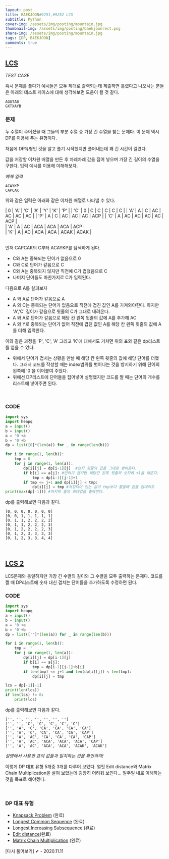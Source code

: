 ```yaml
---
layout: post
title: BAEKJOON#9251,#9252 LCS
subtitle: Python
cover-img: /assets/img/posting/mountain.jpg
thumbnail-img: /assets/img/posting/baekjoonrect.png
share-img: /assets/img/posting/mountain.jpg
tags: [DP, BAEKJOON]
comments: true
---
```


## [LCS](https://www.acmicpc.net/problem/9251)

_TEST CASE_

혹시 문제를 풀다가 예시들은 모두 제대로 출력되는데 제출하면 틀렸다고 나오시는 분들은 아래의 테스트 케이스에 대해 생각해보면 도움이 될 것 같다.

```
AGGTAB
GXTXAYB
```

### 문제

두 수열이 주어졌을 때 그들의 부분 수열 중 가장 긴 수열을 찾는 문제다.
이 문제 역시 DP를 이용해 푸는 유형이다.

처음에 DP유형인 것을 알고 풀기 시작했지만 풀어내는데 꽤 긴 시간이 걸렸다.

값을 저장할 이차원 배열을 만든 후 차례차례 값을 집어 넣으며 가장 긴 길이의 수열을 구한다.
입력 예시를 이용해 이해해보자.

_예제 입력_

```
ACAYKP
CAPCAK
```

위와 같은 입력은 아래와 같은 이차원 배열로 나타낼 수 있다.

| 0 | 'A' | 'C' | 'A' | 'Y' | 'K' | 'P' |
| 'C' | 0 | C | C | C | C | C |
| 'A' | A | C | AC | AC | AC | AC |
| 'P' | A | C | AC | AC | AC | ACP |
| 'C' | A | AC | AC | AC | AC | ACP |  
| 'A' | A | AC | ACA | ACA | ACA | ACP |  
| 'K' | A | AC | ACA | ACA | ACAK | ACAK |

<br>
먼저 CAPCAK의 C부터 ACAYKP를 탐색하게 된다.

- C와 A는 중복되는 단어가 없음으로 0
- C와 C로 단어가 같음으로 C
- C와 A는 중복되지 않지만 직전에 C가 겹쳤음으로 C
- 나머지 단어들도 마찬가지로 C가 입력된다.

다음으로 A를 살펴보자

- A 와 A로 단어가 같음으로 A
- A 와 C는 중복되는 단어가 없음으로 직전에 겹친 값인 A를 가져와야한다.
  하지만 'A','C' 길이가 같음으로 윗줄의 C가 그대로 내려온다.
- A 와 A로 단어가 같음으로 해당 칸 왼쪽 윗줄의 값에 A를 추가해 AC
- A 와 Y로 중복되는 단어가 없어 직전에 겹친 값인 A를 해당 칸 왼쪽 윗줄의 값에 A를 더해 입력한다.

이와 같은 과정을 'P', 'C', 'A' 그리고 'K'에 대해서도 거치면 위의 표와 같은 dp리스트를 얻을 수 있다.

- 위에서 단어가 겹치는 상황을 만날 때 해당 칸 왼쪽 윗줄의 값에 해당 단어를 더했다. 그래서 코드를 작성할 때는 index범위를 벗어나는 것을 방지하기 위해 단어의 왼쪽에 '0'을 이어붙여 주었다.
- 위에선 DP리스트에 단어들을 집어넣어 설명했지만 코드를 짤 때는 단어의 개수를 리스트에 넣어주면 된다.

<br>

### CODE

```python
import sys
import heapq
a = input()
b = input()
a = '0'+a
b = '0'+b
dp = list([0]*(len(a)) for _ in range(len(b)))

for i in range(1, len(b)):
    tmp = 0
    for j in range(1, len(a)):
        dp[i][j] = dp[i-1][j]  #먼저 윗줄의 값을 그대로 받아온다.
        if b[i] == a[j]: #단어가 겹치면 해당칸 왼쪽 윗줄의 숫자에 +1을 해준다.
            tmp = dp[i-1][j-1]+1
        if tmp <= j+1 and dp[i][j] < tmp:
            dp[i][j] = tmp #저장되어 있는 값이 tmp보다 짧을때 값을 업데이트
print(max(dp[-1])) #마지막 줄의 최대값을 출력한다.
```

dp를 출력해보면 다음과 같다.

```
[0, 0, 0, 0, 0, 0, 0]
[0, 0, 1, 1, 1, 1, 1]
[0, 1, 1, 2, 2, 2, 2]
[0, 1, 1, 2, 2, 2, 3]
[0, 1, 2, 2, 2, 2, 3]
[0, 1, 2, 3, 3, 3, 3]
[0, 1, 2, 3, 3, 4, 4]
```

<br>

## [LCS 2](https://www.acmicpc.net/problem/9252)

LCS문제와 동일하지만 가장 긴 수열의 길이와 그 수열을 모두 출력하는 문제다.
코드를 짤 때 DP리스트에 숫자 대신 겹치는 단어들을 추가하도록 수정하면 된다.

### CODE

```python
import sys
import heapq
a = input()
b = input()
a = '0'+a
b = '0'+b
dp = list(['']*(len(a)) for _ in range(len(b)))

for i in range(1, len(b)):
    tmp = ''
    for j in range(1, len(a)):
        dp[i][j] = dp[i-1][j]
        if b[i] == a[j]:
            tmp = dp[i-1][j-1]+b[i]
        if len(tmp) <= j+1 and len(dp[i][j]) < len(tmp):
            dp[i][j] = tmp

lcs = dp[-1][-1]
print(len(lcs))
if len(lcs) != 0:
    print(lcs)
```

dp를 출력해보면 다음과 같다.

```
['', '', '', '', '', '', '']
['', '', 'C', 'C', 'C', 'C', 'C']
['', 'A', 'C', 'CA', 'CA', 'CA', 'CA']
['', 'A', 'C', 'CA', 'CA', 'CA', 'CAP']
['', 'A', 'AC', 'CA', 'CA', 'CA', 'CAP']
['', 'A', 'AC', 'ACA', 'ACA', 'ACA', 'CAP']
['', 'A', 'AC', 'ACA', 'ACA', 'ACAK', 'ACAK']
```

_설명에서 사용한 표의 값들과 일치하는 것을 확인하자!_

이렇게 DP 대표 유형 5개중 3개를 다루어 보았다. 얼핏 Edit distance와 Matrix Chain Multiplication을 살펴 보았는데 굉장히 어려워 보인다...
일주일 내로 이해하는 것을 목표로 해야겠다.

<br>

### DP 대표 유형

- [Knapsack Problem](https://youseop.github.io/2020-09-30-BAEKJOON-DP.2-knapsack/) (완료)
- [Longest Common Sequence](https://youseop.github.io/2020-10-01-BAEKJOON-9251-LCS/) (완료)
- [Longest Increasing Subsequence](https://youseop.github.io/2020-09-29-BAEKJOON-DP.1-LIS/) (완료)
- [Edit distance](https://youseop.github.io//2020-10-10-BAEKJOON-7620-%ED%8E%B8%EC%A7%91%EA%B1%B0%EB%A6%AC/)(완료)
- [Matrix Chain Multiplication](https://youseop.github.io/2020-10-02-BAEKJOON-11049-%ED%96%89%EB%A0%AC%EA%B3%B1%EC%85%88%EC%88%9C%EC%84%9C/) (완료)

[다시 풀어보기]
✔ - 2020.11.11
<br>
<br>
